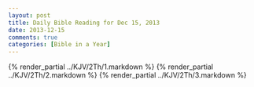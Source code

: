 ```yaml
---
layout: post
title: Daily Bible Reading for Dec 15, 2013
date: 2013-12-15
comments: true
categories: [Bible in a Year]
---
```

{% render_partial ../KJV/2Th/1.markdown %}
{% render_partial ../KJV/2Th/2.markdown %}
{% render_partial ../KJV/2Th/3.markdown %}
